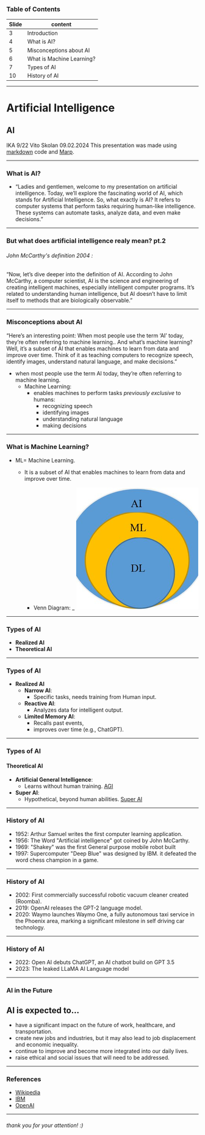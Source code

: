 
### Table of Contents

|  Slide | content                  |
|  ---- | -------------------------|
|  3    | Introduction             |
|  4    | What is AI?              | 
|  5    | Misconceptions about AI  |
|  6    | What is Machine Learning?| 
|  7    | Types of AI              | 
|  10   | History of AI            |
---
# Artificial Intelligence
## AI
IKA 9/22 Vito Skolan
09.02.2024
This presentation was made using [markdown](https://www.markdownguide.org/) code and [Marp](https://marp.app/).

---

### What is AI?
- “Ladies and gentlemen, welcome to my presentation on artificial intelligence. Today, we’ll explore the fascinating world of AI, which stands for Artificial Intelligence. So, what exactly is AI? It refers to computer systems that perform tasks requiring human-like intelligence. These systems can automate tasks, analyze data, and even make decisions.”
---
### But what does artificial intelligence realy mean? pt.2

###### John McCarthy's definition 2004 :
“Now, let’s dive deeper into the definition of AI. According to John McCarthy, a computer scientist, AI is the science and engineering of creating intelligent machines, especially intelligent computer programs. It’s related to understanding human intelligence, but AI doesn’t have to limit itself to methods that are biologically observable.”

---
### Misconceptions about AI
“Here’s an interesting point: When most people use the term ‘AI’ today, they’re often referring to machine learning.. And what’s machine learning? Well, it’s a subset of AI that enables machines to learn from data and improve over time. Think of it as teaching computers to recognize speech, identify images, understand natural language, and make decisions.”
- when most people use the term AI today, they’re often referring to machine learning. 
  - Machine Learning: 
    - enables machines to perform tasks *previously exclusive* to humans:
      - recognizing speech
      - identifying images
      - understanding natural language
      - making decisions
---

### What is Machine Learning?
- ML= Machine Learning. 
  - It is a subset of AI that enables machines to learn from data and improve over time.
  
    - Venn Diagram: _ ![MachineLearning](./DL-is-a-subset-of-ML-which-is-again-the-subset-of-AI_Q320.jpg)

--- 

### Types of AI
- **Realized AI**
- **Theoretical AI**
---

### Types of AI
- **Realized AI**   
  - **Narrow AI**: 
    - Specific tasks, needs training from Human input.
  - **Reactive AI**: 
    - Analyzes data for intelligent output.
  - **Limited Memory AI**: 
    - Recalls past events, 
    - improves over time (e.g., ChatGPT).
---
### Types of AI
#### Theoretical AI
- **Artificial General Intelligence**: 
  - Learns without human training. [AGI](https://en.wikipedia.org/wiki/Artificial_general_intelligence)
- **Super AI**: 
  - Hypothetical, beyond human abilities. [Super AI](https://en.wikipedia.org/wiki/Superintelligence)
---

### History of AI
- 1952: 
Arthur Samuel writes the first computer learning application.
- 1956: 
The Word "Artificial intelligence" got coined by John McCarthy.
- 1969: 
"Shakey" was the first General purpose mobile robot built
- 1997: 
Supercomputer "Deep Blue" was designed by IBM. it defeated the word chess champion in a game.
---

### History of AI
- 2002: 
  First commercially successful robotic vacuum cleaner created (Roomba).
- 2019: 
  OpenAI releases the GPT-2 language model.
- 2020:
  Waymo launches Waymo One, a fully autonomous taxi service in the Phoenix area, marking a significant milestone in self driving car technology.
---
### History of AI
- 2022: 
  Open AI debuts ChatGPT, an AI chatbot build on GPT 3.5
- 2023: 
  The leaked LLaMA AI Language model
---

### AI in the Future
## AI is expected to...
- have a significant impact on the future of work, healthcare, and transportation.
- create new jobs and industries, but it may also lead to job displacement and economic inequality.
- continue to improve and become more integrated into our daily lives.
- raise ethical and social issues that will need to be addressed.
---

### References
- [Wikipedia](https://en.wikipedia.org/wiki/Artificial_intelligence)
- [IBM](https://www.ibm.com/cloud/learn/what-is-artificial-intelligence)
- [OpenAI](https://openai.com/)

---

###### thank you for your attention! :)